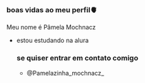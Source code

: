### boas vidas ao meu perfil🫀

Meu nome é Pâmela Mochnacz

- estou estudando na alura
  ### se quiser entrar em contato comigo
  - @Pamelazinha_mochnacz_
